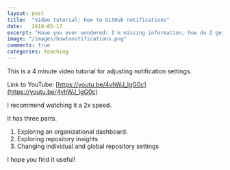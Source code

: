 ```yaml
---
layout: post
title:  "Video tutorial: how to GitHub notifications"
date:   2018-05-17
excerpt: "Have you ever wondered: I'm missing information, how do I get notified of things? These notifications aren't useful, how do I turn them off? Is so, this video is for you!"
image: "/images/howtonotifications.png"
comments: true
categories: teaching
---
```


This is a 4 minute video tutorial for adjusting notification settings.

Link to YouTube: [https://youtu.be/4vhWJ_lgG0c](https://youtu.be/4vhWJ_lgG0c)

I recommend watching it a 2x speed. 

It has three parts. 
1. Exploring an organizational dashboard.
1. Exploring repository insights
1. Changing individual and global repository settings

I hope you find it useful!



